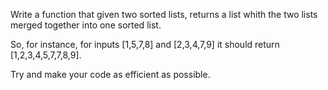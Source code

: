 

Write a function that given two sorted lists, returns a list whith the two lists merged together into one sorted list.

So, for instance, for inputs [1,5,7,8] and [2,3,4,7,9] it should return [1,2,3,4,5,7,7,8,9].

Try and make your code as efficient as possible.

